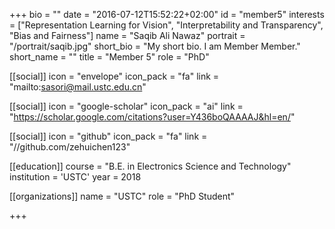 +++
bio = ""
date = "2016-07-12T15:52:22+02:00"
id = "member5"
interests = ["Representation Learning for Vision", "Interpretability and Transparency", "Bias and Fairness"]
name = "Saqib Ali Nawaz"
portrait = "/portrait/saqib.jpg"
short_bio = "My short bio. I am Member Member."
short_name = ""
title = "Member 5"
role = "PhD"

[[social]]
    icon = "envelope"
    icon_pack = "fa"
    link = "mailto:sasori@mail.ustc.edu.cn"

[[social]]
    icon = "google-scholar"
    icon_pack = "ai"
    link = "https://scholar.google.com/citations?user=Y436boQAAAAJ&hl=en/"

[[social]]
    icon = "github"
    icon_pack = "fa"
    link = "//github.com/zehuichen123"

[[education]]
    course = "B.E. in Electronics Science and Technology"
    institution = 'USTC'
    year = 2018

[[organizations]]
    name = "USTC"
    role = "PhD Student"

+++
